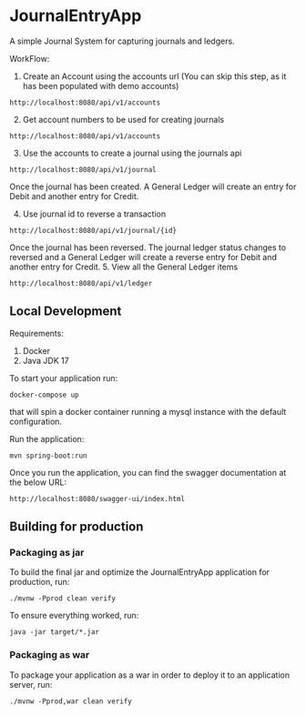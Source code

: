 # JournalEntryApp

A simple Journal System for capturing journals and ledgers.

WorkFlow:
1. Create an Account using the accounts url (You can skip this step, as it has been populated with demo accounts)
```
http://localhost:8080/api/v1/accounts
```
2. Get account numbers to be used for creating journals
```
http://localhost:8080/api/v1/accounts
```
3. Use the accounts to create a journal using the journals api
```
http://localhost:8080/api/v1/journal
```
Once the journal has been created. A General Ledger will create an entry for Debit and another entry for Credit.

4. Use journal id to reverse a transaction
```
http://localhost:8080/api/v1/journal/{id}
```
Once the journal has been reversed. The journal ledger status changes to reversed and a General Ledger will create a reverse entry for Debit and another entry for Credit.
5. View all the General Ledger items

```
http://localhost:8080/api/v1/ledger
```

## Local Development
Requirements:
1. Docker
2. Java JDK 17

To start your application run:

```
docker-compose up
```

that will spin a docker container running a mysql instance with the default configuration.

Run the application:

```
mvn spring-boot:run
```

Once you run the application, you can find the swagger documentation at the below URL:
```
http://localhost:8080/swagger-ui/index.html
```

## Building for production

### Packaging as jar

To build the final jar and optimize the JournalEntryApp application for production, run:

```
./mvnw -Pprod clean verify
```

To ensure everything worked, run:

```
java -jar target/*.jar
```

### Packaging as war

To package your application as a war in order to deploy it to an application server, run:

```
./mvnw -Pprod,war clean verify
```


